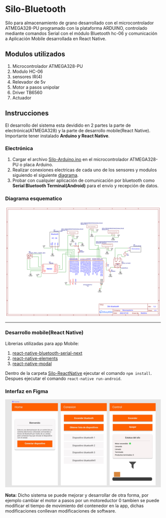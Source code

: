 # Silo-Bluetooth
Silo para almacenamiento de grano desarrollado con el microcontrolador ATMEGA328-PU programado con la plataforma ARDUINO, controlado mediante comandos Serial con el módulo Bluetooth hc-06 y comunicación a Aplicación Mobile desarrollada en React Native.

## Modulos utilizados
<ol>
  <li>Microcontrolador ATMEGA328-PU</li>
  <li>Modulo HC-06</li>
  <li>sensores IR(4)</li>
  <li>Relevador de 5v</li>
  <li>Motor a pasos unipolar</li>
  <li>Driver TB6560</li>
  <li>Actuador</li>
</ol>

## Instrucciones
El desarrollo del sistema esta devidido en 2 partes la parte de electrónica(ATMEGA328) y la parte de desarrollo mobile(React Native).
Importante tener instalado <b>Arduino y React Native</b>.

### Electrónica
<ol>
  <li>Cargar el archivo <a href="https://github.com/LucasPifo/Silo-Bluetooth/blob/master/Silo-Arduino.ino">Silo-Arduino.ino</a> en el microcontrolador ATMEGA328-PU o placa Arduino.</li>
  <li>Realizar conexiones electricas de cada uno de los sensores y modulos siguiendo el siguiente <a href="https://raw.githubusercontent.com/LucasPifo/Silo-Bluetooth/53de85106cc2e4ae1501e00261a25fead3e7e574/Diagrama%20silo.svg">diagrama</a>.</li>
  <li>Probar con cualquier aplicación de comunicación por bluetooth como <b>Serial Bluetooth Terminal(Android)</b> para el envío y recepción de datos.</li>
</ol>

### Diagrama esquematico
![alt text](https://raw.githubusercontent.com/LucasPifo/Silo-Bluetooth/53de85106cc2e4ae1501e00261a25fead3e7e574/Diagrama%20silo.svg)
<hr>

### Desarrollo mobile(React Native)
Librerias utilizadas para app Mobile:
<ol>
  <li><a href="https://www.npmjs.com/package/react-native-bluetooth-serial-next">react-native-bluetooth-serial-next</a></li>
  <li><a href="https://reactnativeelements.com/docs/installation">react-native-elements</a></li>
  <li><a href="https://www.npmjs.com/package/react-native-modal">react-native-modal</a></li>
</ol>

Dentro de la carpeta <a href="https://github.com/LucasPifo/Silo-Bluetooth/tree/master/Silo-ReactNative">Silo-ReactNative</a> ejecutar el comando <code>npm install</code>.
Despues ejecutar el comando <code>react-native run-android</code>.

### Interfaz en Figma
![alt text](https://github.com/LucasPifo/Silo-Bluetooth/blob/master/interfazSilo.jpg?raw=true)

<b>Nota:</b> Dicho sistema se puede mejorar y desarrollar de otra forma, por ejemplo cambiar el motor a pasos por un motoreductor 0 tambien se puede modificar el tiempo de movimiento del contenedor en la app, dichas modificaciones conllevan modificaciones de software.